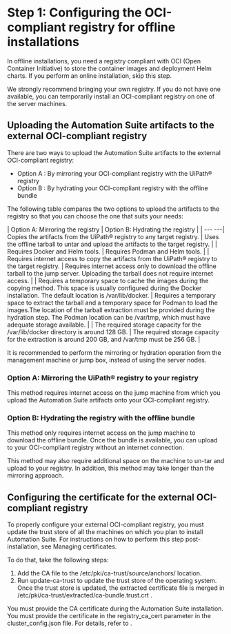 ﻿# Step 1: Configuring the OCI-compliant registry for offline installations

In offline installations, you need a registry compliant with OCI (Open Container Initiative) to store the container images and deployment Helm charts. If you perform an online installation, skip this step.

We strongly recommend bringing your own registry. If you do not have one available, you can temporarily install an OCI-compliant registry on one of the server machines.

## Uploading the Automation Suite artifacts to the external OCI-compliant registry

There are two ways to upload the Automation Suite artifacts to the external OCI-compliant registry:

* Option A : By mirroring your OCI-compliant registry with the UiPath® registry
* Option B : By hydrating your OCI-compliant registry with the offline bundle

The following table compares the two options to upload the artifacts to the registry so that you can choose the one that suits your needs:


| Option A: Mirroring the registry | Option B: Hydrating the registry |
| --- ---| Copies the artifacts from the UiPath® registry to any target registry. | Uses the offline tarball to untar and upload the artifacts to the target registry. |
| Requires Docker and Helm tools. | Requires Podman and Helm tools. |
| Requires internet access to copy the artifacts from the UiPath® registry to the target registry. | Requires internet access only to download the offline tarball to the jump server. Uploading the tarball does not require internet access. |
| Requires a temporary space to cache the images during the copying method. This space is usually configured during the Docker installation. The default location is /var/lib/docker. | Requires a temporary space to extract the tarball and a temporary space for Podman to load the images.The location of the tarball extraction must be provided during the hydration step. The Podman location can be /var/tmp, which must have adequate storage available. |
| The required storage capacity for the /var/lib/docker directory is around 128 GB. | The required storage capacity for the extraction is around 200 GB, and /var/tmp must be 256 GB. |

It is recommended to perform the mirroring or hydration operation from the management machine or jump box, instead of using the server nodes.


### Option A: Mirroring the UiPath® registry to your registry

This method requires internet access on the jump machine from which you upload the Automation Suite artifacts onto your OCI-compliant registry.


### Option B: Hydrating the registry with the offline bundle

This method only requires internet access on the jump machine to download the offline bundle. Once the bundle is available, you can upload to your OCI-compliant registry without an internet connection.

This method may also require additional space on the machine to un-tar and upload to your registry. In addition, this method may take longer than the mirroring approach.


## Configuring the certificate for the external OCI-compliant registry

To properly configure your external OCI-compliant registry, you must update the trust store of all the machines on which you plan to install Automation Suite. For instructions on how to perform this step post-installation, see Managing certificates.

To do that, take the following steps:

1. Add the CA file to the /etc/pki/ca-trust/source/anchors/ location.
2. Run update-ca-trust to update the trust store of the operating system. Once the trust store is updated, the extracted certificate file is merged in /etc/pki/ca-trust/extracted/ca-bundle.trust.crt .

You must provide the CA certificate during the Automation Suite installation. You must provide the certificate in the registry_ca_cert parameter in the cluster_config.json file. For details, refer to .

